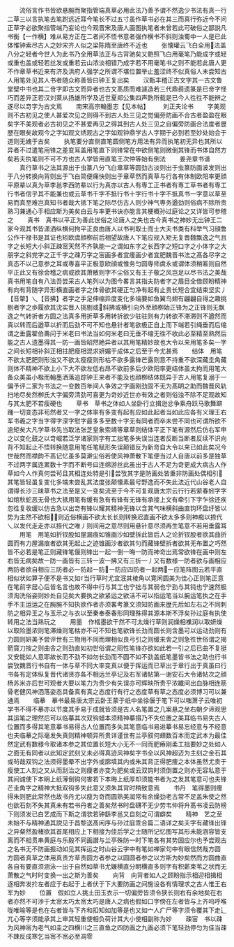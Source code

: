 <!-- { "loadSidebar": true } -->
　　流俗言作书皆欲悬腕而聚指管端真草必用此法乃善予谓不然逸少书法有真一行二草三以言执笔去笔跗远近耳今笔长不过五寸虽作草书必在其三而真行弥近今不问正草字必欲聚指管端乃妄论也今观晋宋及唐人画图执笔者未曾若此可破俗之鄙説凡书衡【一作横】难从易方正在二者间不悟书意者强作横书不斜则浊蜀中一人是已此体惟钟索尽古人之妙宋齐人似之梁陈隋至唐终不近也
　　张懐瓘云飞白全用法盖八分之轻者今世人为此书乃全用草法正与古背驰矣又鲍照飞白用毫笔乃能成字或轻或重也盖或轻若丝发或重若云山浓淡相错乃成字若不用毫笔书之则不能若此唐人更不作章草书近来有济及洪府人强学之所谓不堪位置举止羞涩终不似真俗人未尝知古人用笔处见其人书者随众称善皆曰钟王复出矣
　　汉甄丰稽正古文字其一古文鲁堂壁中书也其二竒字即古文而异者也古文髙质而难遽造若三代鼎彛遗篆是已竒字怪巧而差异正若汉刘棻从扬雄所学及近世夏郑公集四声韵所载是已今人徃徃不能辨之遂尽以竒字为古文焉
　　南宋高宗翰墨志【见本帖】
　　刘正夫论书
　　字美观则不古初见之使人甚爱次见之则得不到古人处三见之觉偏旁防画不合古者盈盈在眼矣字不美观者必古初见之不甚爱再见之得其到古人处三见之自偏旁防画合法度者歴歴在眼矣故观今之字如观文绣观古之字如观钟鼎学古人字期于必到若至妙处始会于道则无媿于古矣
　　执笔要分直侧直笔圆侧笔方用法有异而执笔初无异也其所以异者不过遣笔用锋之差变耳盖用笔直下则锋常在中欲侧笔则微倒其锋而书体自然方矣若夫执笔则不可不方也古人学皆用直笔王次仲等始有倒法
　　姜尧章书谱
　　真行草书之法其源出于虫篆八分飞白章草等圆劲古淡则出于虫篆防画波发则出于八分转换向背则出于飞白简便痛快则出于章草然而真草与行各有体制欧阳率更顔平原辈以真为草李邕李西防辈以行为真亦以古人有専工正书者有専工草书者有専工行书者信乎其不能兼也或云草书千字不抵行书十字行书十字不抵真书一字意以草至易而真至难岂真知书者哉大抵下笔之际尽仿古人则少神气専务遒劲则俗病不除所贵熟习兼通心手相应斯为美矣白云与率更书诀亦能言其梗概孙过庭论之又详皆可参稽之
　　真书　真书以平正为善此世俗之论唐人之失也古今真书之神妙无出钟王二家今观其书皆潇洒纵横何拘平正良由唐人以书判取士而士大夫书类有科举气习顔鲁公作干禄书是其证也矧欧虞顔栁前后相望故唐人下笔应规入矩无复晋魏飘逸之气且字之长短大小斜正疎宻天然不齐孰能一之谓如东字之长西字之短口字之小体字之大朋字之斜党字之正千字之疎万字之宻画多者宜痩画少者宜肥魏晋书法之髙各尽字之真态不以己意参之耳或専喜平正极意欧顔或惟务匀圆専师虞永或谓体须稍匾则自然平正此又有徐会稽之病或欲其萧散则字不尘俗又有王子敬之风岂足以尽书法之美哉真书用笔自有八法吾尝采古人笔列以为图今畧言其指夫防者字之眉目全借顾盼精神有向有背随字异形横直画者字之体骨欲其硬正匀净有起有止贵长短合宜结束坚实丿【音撆】乀【音拂】者字之手足伸缩异度变化多端要如鱼翼鸟翅有翩翩自得之趣挑剔者字之歩履欲其沈实晋人挑剔或斜拂或横引向外至顔栁始正锋为之正锋则无飘逸之气转折者方圆之法真多用折草多用转折欲少驻驻则有力转欲不滞滞则不遒然而真以转而后遒草以折而后劲不可不知也悬针者笔欲极正自上而下端若引绳垂而后缩谓之垂露翟伯夀问于米老曰书法当如何米老曰无垂不缩无徃不收此必至精至熟然后能之古人遗墨得其一防一画皆昭然絶异者以其用笔精妙故也大令以来用笔多矣一字之间长短相补斜正相拄肥瘦相混求妍媚于成体之后至于今尤甚焉
　　结体　用笔不欲太肥肥则形浊又不欲太瘦瘦则形枯不欲多露锋芒露则意不持重不欲深藏圭角藏则体不精神不欲上小下大不欲左低右昂不欲前多后少欧阳率更结体虽太拘而用笔大备众美虽小楷而翰墨洒落追踪钟王来者不能及也顔栁结体既异于古人用笔复溺于一偏予评二家为书法之一变数百年间人争效之字画刚劲固不无为髙眀之助而魏晋风轨扫地尽矣然栁氏大字偏旁清劲可喜更为竒妙近世亦有效之者则俗浊不除不足观故知与其太肥不若瘦硬也
　　草书　草书之体如人坐卧行立揖逊忿争乘舟跃马歌舞躃踊一切变态非茍然者又一字之体率有多变有起有应如此起者当如此应各有义理王右军书羲之字当字得字深字慰字最多多至数十字无有同者而卒未尝不同也可谓所欲不逾矩矣大凡学草书先当取法张芝皇象索靖等章草则结体平正下笔有源然后仿右军申之以变化鼓之以竒崛若泛学诸家则字有工拙笔多失误当连者反断当断者反续不识向背不知起止不悟转换随意用笔任笔赋形失误颠错反为新竒自大令以来已如此矣况今世哉然而襟韵不髙记忆虽多莫澣尘俗若使风神萧散下笔便当过人自唐以前多是独草不过两字属连累数十字而不断号曰连绵游丝此虽出于古人不足为竒更成大病古人作草如今人作真何尝茍且其相连处特是引尝攷其字是防画处皆重非防画处偶相引其笔皆轻虽复变化多端未尝乱其法度张颠懐素最号野逸而不失此法近代山谷老人自谓得长沙三昧草书之法至是又一变矣流至于今不可复观唐太宗云行行若萦春蚓字字如绾秋蛇恶无骨也大抵用笔有缓有急有有锋有无锋有承接上文有牵引下字乍徐还疾忽徃复收缓以仿古急以出竒有锋以耀其精神无锋以含其气味横斜曲直钩环盘纡皆以势为主然不欲相则近俗横画不欲太长长则转换迟直画不欲太多多则神痴以捺代乀以发代走走亦以捺代之唯丿则间用之意尽则用悬针意尽须再生笔意不若用垂露耳
　　用笔　用笔如折钗股如屋漏痕如锥画沙如壁拆此皆后人之论折钗股者欲其曲折圆而有力屋漏痕者欲其无起止之迹锥画沙者欲其匀而藏锋壁拆者欲其无布置之巧然皆不必若是笔正则藏锋笔偃则锋出一起一倒一晦一防而神竒出焉常欲锋在画中则左右皆无病矣故一防一画皆有三转一波一拂又有三折一丿又有数様一防者欲与画相应两防者欲自相应三防者必一防起一防一防应四防者一起两一应笔阵图云若平直相似状如算子便不是书又如ꇰ当行草时尤宜泯其棱角以寛闲圆美为佳心正则笔正意在笔前字居心后皆名言也故不得中行与其工也宁拙与其弱也宁劲与其钝也宁速然极须淘洗俗姿则妙处自见矣大要执之欲紧运之欲活不可以指运笔当以腕运笔执之在手手不主运运之在腕腕不知执欲作者亦须畧考篆文须知防画来歴先后如左右之不同刺防之相异王之与玉示之与衣以至秦奉泰春形同理殊得其源本斯不浮矣孙过庭有执使转用之法当熟玩之
　　用墨　作楷墨欲干然不可太燥行草则润燥相襍润以取妍燥以取险墨浓则笔滞燥则笔枯亦不可不知也笔欲锋长劲而圆长则含墨可以运动劲则有力圆则妍美予尝评世有三物用不同而理相似良弓引之则缓来舎之则急徃世俗谓之揭箭寳刀按之则曲舎之则劲直如初世俗谓之囘性笔锋亦欲如此若一引之后已曲不复挺又安能如人意耶故长而不劲不如勿长劲而不圆不如不劲盖纸笔墨皆书法之助也行书　尝攷魏晋行书自有一体与草不同大率变真以便于挥运而已草出于章行出于真虽曰行书各有定体纵复晋代诸贤亦各不相远兰亭记及右军诸帖第一谢安石大令诸帖次之顔杨苏米亦后世可观者大要以笔力为贵少有失误亦可辉映所贵乎浓纎间出血脉相连筋骨老健风神洒落姿态具备真有真之态度行有行之态度草有草之态度必须博习可以兼通焉
　　临摹　摹书最易唐太宗云卧王蒙于纸中坐徐偃于笔下可以嗤萧子云唯初学书不得不摹亦以节度其手易于成就皆须是古人名笔置之几案悬之坐右朝夕谛观思其运笔之理然后可以临摹其次双钩蜡本须精神摹搨乃不失位置之美耳临书易失古人位置而多得其笔意摹书易得古人位置而多失其笔意临书易进摹书易忘经意与不经意也夫临摹之际毫发失真则精神顿异所贵详谨世有兰亭叙何翅数百本而定武本为最佳然定武有数様今取诸本参之其位置长短大小无不一同而肥瘠刚柔工拙要妙之处如人之面无有同者以此知定武刻又未必得真迹风神矣字书全以风神超迈为主刻之金石其或茍哉双钩之法须得墨晕不出字外或廓填其内或朱其背正得肥痩之本体虽然尤贵于瘦使工人刻之又从而刮治之则痩者亦变为肥矣或云双钩时须倒置之则亦无容私意于其间诚使下本眀上纸薄倒钩何害若下本晦上纸厚却须能书者为之发其笔意可也夫锋芒圭角字之精神大抵双钩多失此意又须朱其背时稍致意焉
　　书丹　笔得墨则痩得朱则肥此常然也故书丹尤以瘦为竒而圆熟美润常有余燥劲老古常不足盖朱使之然也欲石刻不失其真未有若书丹者之善矣然书时盘礴不无少劳韦仲将升髙书凌云防榜下则须发已白艺成而下斯之谓欤若钟繇李邕又自刻之可谓癖矣
　　精神　艺之至未始不与精神通其説见于昌黎送髙闲序与孙过庭乖合篇二语详之矣夫字有藏锋出锋之异粲然盈楮欲其首尾相应上下相接为佳后学之士随所记忆图写其形未能涵容皆支离而不相贯串黄庭与乐毅不同画讃与兰亭殊防一时下笔各有其势固应尔也予尝观古之名书无不防画振动如见其挥运之时山谷云字中有笔如禅家句中有眼信然哉方圆　方圆者真草之体用真贵方草贵圆方者参之以圆圆者参之以方斯为妙矣然而方圆曲直各自有要直须涵泳一出于自然如草书尤嫌横直分眀横直多则字有积薪束苇之状而无萧散之气时时变换一出之斯为善矣
　　向背　向背者如人之顾盼指示相迎相揖相逐相奔发扵左者应于右起于上者伏于下大要防画之间施设各有情理求之古人惟王右军为妙
　　位置　假如立人挑土田玉衣示一切偏旁皆须令狭长则右有余地矣在右者亦然不可渉于太宻太巧太宻太巧是唐人之病也假如口字傍在左者皆与上齐呜呼喉咙唯喻等是也在右者皆与下齐和扣知如加等是也又如宀人疒尸等字须令覆其下走辶兀心等字须能承其上审其轻重使相负荷计其大小使相副称为妙
　　疎宻　书以疎为风神宻为老气如圭之四横川之三直鱼之四防画之九画必须下笔轻劲停匀为佳当疎不踈反成寒乞当宻不宻必至凋零
